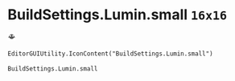 # BuildSettings.Lumin.small `16x16`
<img src="/img/BuildSettings.Lumin.small.png" width=16 height=16>

``` CSharp
EditorGUIUtility.IconContent("BuildSettings.Lumin.small")
```
```
BuildSettings.Lumin.small
```
